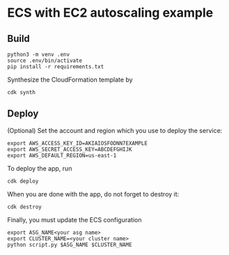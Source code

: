 
# ECS with EC2 autoscaling example

## Build
```
python3 -m venv .env
source .env/bin/activate
pip install -r requirements.txt
```

Synthesize the CloudFormation template by
```
cdk synth
```

## Deploy
(Optional) Set the account and region which you use to deploy the service:

```
export AWS_ACCESS_KEY_ID=AKIAIOSFODNN7EXAMPLE
export AWS_SECRET_ACCESS_KEY=ABCDEFGHIJK
export AWS_DEFAULT_REGION=us-east-1
```

To deploy the app, run

```
cdk deploy
```

When you are done with the app, do not forget to destroy it:

```
cdk destroy
```

Finally, you must update the ECS configuration

```
export ASG_NAME<your asg name>
export CLUSTER_NAME=<your cluster name>
python script.py $ASG_NAME $CLUSTER_NAME
```